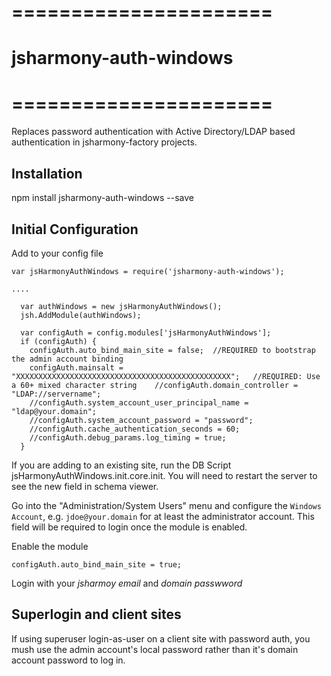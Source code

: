 # ======================
# jsharmony-auth-windows
# ======================

Replaces password authentication with Active Directory/LDAP based authentication in jsharmony-factory projects.

## Installation

npm install jsharmony-auth-windows --save

## Initial Configuration

Add to your config file
```
var jsHarmonyAuthWindows = require('jsharmony-auth-windows');

....

  var authWindows = new jsHarmonyAuthWindows();
  jsh.AddModule(authWindows);

  var configAuth = config.modules['jsHarmonyAuthWindows'];
  if (configAuth) {
    configAuth.auto_bind_main_site = false;  //REQUIRED to bootstrap the admin account binding
    configAuth.mainsalt = "XXXXXXXXXXXXXXXXXXXXXXXXXXXXXXXXXXXXXXXXXXXXXXXX";   //REQUIRED: Use a 60+ mixed character string    //configAuth.domain_controller = "LDAP://servername";
    //configAuth.system_account_user_principal_name = "ldap@your.domain";
    //configAuth.system_account_password = "password";
    //configAuth.cache_authentication_seconds = 60;
    //configAuth.debug_params.log_timing = true;
  }
```

If you are adding to an existing site, run the DB Script jsHarmonyAuthWindows.init.core.init. You will need to restart the server to see the new field in schema viewer.

Go into the "Administration/System Users" menu and configure the `Windows Account`, e.g. `jdoe@your.domain` for at least the administrator account. This field will be required to login once the module is enabled.

Enable the module

`configAuth.auto_bind_main_site = true;`

Login with your *jsharmoy email* and *domain passwword*

## Superlogin and client sites

If using superuser login-as-user on a client site with password auth, you mush use the admin account's local password rather than it's domain account password to log in.